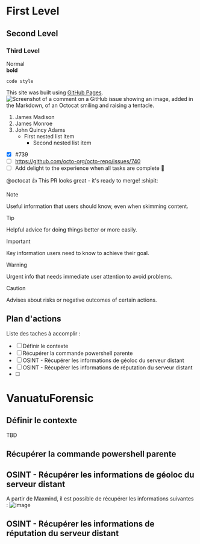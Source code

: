 
# First Level
## Second Level
### Third Level
Normal  
**bold**  
```
code style
```
This site was built using [GitHub Pages](https://pages.github.com/).  
![Screenshot of a comment on a GitHub issue showing an image, added in the Markdown, of an Octocat smiling and raising a tentacle.](https://myoctocat.com/assets/images/base-octocat.svg)  
1. James Madison
2. James Monroe
3. John Quincy Adams
   - First nested list item
     - Second nested list item
- [x] #739
- [ ] https://github.com/octo-org/octo-repo/issues/740
- [ ] Add delight to the experience when all tasks are complete :tada:

@octocat :+1: This PR looks great - it's ready to merge! :shipit:

> [!NOTE]
> Useful information that users should know, even when skimming content.

> [!TIP]
> Helpful advice for doing things better or more easily.

> [!IMPORTANT]
> Key information users need to know to achieve their goal.

> [!WARNING]
> Urgent info that needs immediate user attention to avoid problems.

> [!CAUTION]
> Advises about risks or negative outcomes of certain actions.


## Plan d'actions
Liste des taches à accomplir :
- [ ] Définir le contexte
- [ ] Récupérer la commande powershell parente
- [ ] OSINT - Récupérer les informations de géoloc du serveur distant
- [ ] OSINT - Récupérer les informations de réputation du serveur distant
- [ ] 

# VanuatuForensic

## Définir le contexte
TBD

## Récupérer la commande powershell parente

## OSINT - Récupérer les informations de géoloc du serveur distant
A partir de Maxmind, il est possible de récupérer les informations suivantes :
![image](https://github.com/user-attachments/assets/a87750f6-c1e1-47b6-a002-a8f11c168f71)

## OSINT - Récupérer les informations de réputation du serveur distant


## 

## 

## 
